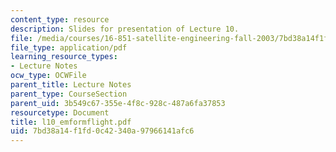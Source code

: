 ```yaml
---
content_type: resource
description: Slides for presentation of Lecture 10.
file: /media/courses/16-851-satellite-engineering-fall-2003/7bd38a14f1fd0c42340a97966141afc6_l10_emformflight.pdf
file_type: application/pdf
learning_resource_types:
- Lecture Notes
ocw_type: OCWFile
parent_title: Lecture Notes
parent_type: CourseSection
parent_uid: 3b549c67-355e-4f8c-928c-487a6fa37853
resourcetype: Document
title: l10_emformflight.pdf
uid: 7bd38a14-f1fd-0c42-340a-97966141afc6
---
```

